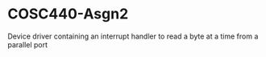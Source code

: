 COSC440-Asgn2
=============

Device driver containing an interrupt handler to read a byte at a time from a parallel port